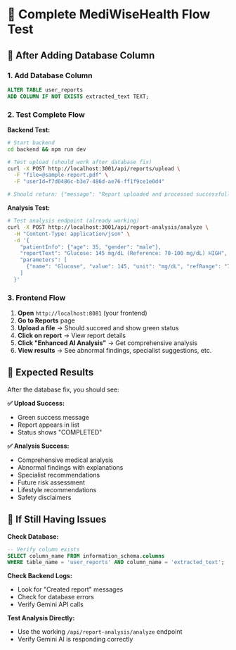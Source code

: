 # 🧪 Complete MediWiseHealth Flow Test

## 🎯 **After Adding Database Column**

### **1. Add Database Column**
```sql
ALTER TABLE user_reports 
ADD COLUMN IF NOT EXISTS extracted_text TEXT;
```

### **2. Test Complete Flow**

**Backend Test:**
```bash
# Start backend
cd backend && npm run dev

# Test upload (should work after database fix)
curl -X POST http://localhost:3001/api/reports/upload \
  -F "file=@sample-report.pdf" \
  -F "userId=f7d0486c-b3e7-486d-ae76-ff1f9ce1e0d4"

# Should return: {"message": "Report uploaded and processed successfully"}
```

**Analysis Test:**
```bash
# Test analysis endpoint (already working)
curl -X POST http://localhost:3001/api/report-analysis/analyze \
  -H "Content-Type: application/json" \
  -d '{
    "patientInfo": {"age": 35, "gender": "male"},
    "reportText": "Glucose: 145 mg/dL (Reference: 70-100 mg/dL) HIGH",
    "parameters": [
      {"name": "Glucose", "value": 145, "unit": "mg/dL", "refRange": "70-100", "status": "HIGH", "group": "Metabolic"}
    ]
  }'
```

### **3. Frontend Flow**

1. **Open** `http://localhost:8081` (your frontend)
2. **Go to Reports** page
3. **Upload a file** → Should succeed and show green status
4. **Click on report** → View report details
5. **Click "Enhanced AI Analysis"** → Get comprehensive analysis
6. **View results** → See abnormal findings, specialist suggestions, etc.

## 🎯 **Expected Results**

After the database fix, you should see:

**✅ Upload Success:**
- Green success message
- Report appears in list
- Status shows "COMPLETED"

**✅ Analysis Success:**
- Comprehensive medical analysis
- Abnormal findings with explanations
- Specialist recommendations
- Future risk assessment
- Lifestyle recommendations
- Safety disclaimers

## 🔧 **If Still Having Issues**

**Check Database:**
```sql
-- Verify column exists
SELECT column_name FROM information_schema.columns 
WHERE table_name = 'user_reports' AND column_name = 'extracted_text';
```

**Check Backend Logs:**
- Look for "Created report" messages
- Check for database errors
- Verify Gemini API calls

**Test Analysis Directly:**
- Use the working `/api/report-analysis/analyze` endpoint
- Verify Gemini AI is responding correctly
